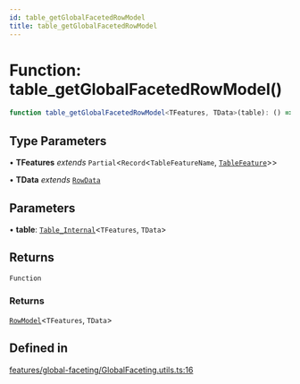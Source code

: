 ```yaml
---
id: table_getGlobalFacetedRowModel
title: table_getGlobalFacetedRowModel
---
```


# Function: table\_getGlobalFacetedRowModel()

```ts
function table_getGlobalFacetedRowModel<TFeatures, TData>(table): () => RowModel<TFeatures, TData>
```

## Type Parameters

• **TFeatures** *extends* `Partial`\<`Record`\<`TableFeatureName`, [`TableFeature`](../interfaces/tablefeature.md)\>\>

• **TData** *extends* [`RowData`](../type-aliases/rowdata.md)

## Parameters

• **table**: [`Table_Internal`](../type-aliases/table_internal.md)\<`TFeatures`, `TData`\>

## Returns

`Function`

### Returns

[`RowModel`](../interfaces/rowmodel.md)\<`TFeatures`, `TData`\>

## Defined in

[features/global-faceting/GlobalFaceting.utils.ts:16](https://github.com/TanStack/table/blob/main/packages/table-core/src/features/global-faceting/GlobalFaceting.utils.ts#L16)

